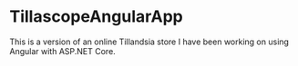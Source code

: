 # TillascopeAngularApp
This is a version of an online Tillandsia store I have been working on using Angular with ASP.NET Core.
